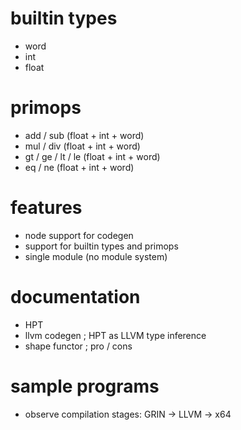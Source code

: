 # builtin types

- word
- int
- float

# primops

- add / sub (float + int + word)
- mul / div (float + int + word)
- gt / ge / lt / le (float + int + word)
- eq / ne (float + int + word)

# features
- node support for codegen
- support for builtin types and primops
- single module (no module system)

# documentation
- HPT
- llvm codegen ; HPT as LLVM type inference
- shape functor ; pro / cons

# sample programs
- observe compilation stages: GRIN -> LLVM -> x64
